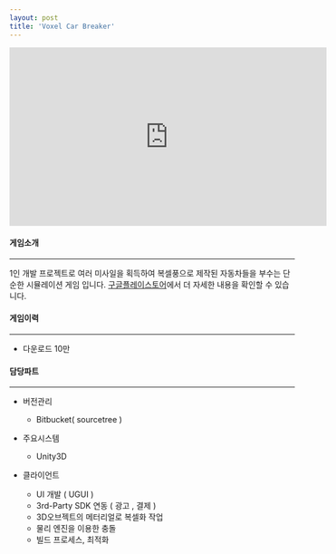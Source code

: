 ```yaml
---
layout: post
title: 'Voxel Car Breaker'
---
```


<iframe width="560" height="315" src="https://www.youtube.com/embed/fyz2SSnNS2A" title="YouTube video player" frameborder="0" allow="accelerometer; autoplay; clipboard-write; encrypted-media; gyroscope; picture-in-picture" allowfullscreen></iframe>

#### 게임소개

---

1인 개발 프로젝트로 여러 미사일을 획득하여 복셀풍으로 제작된 자동차들을 부수는 단순한 시뮬레이션 게임 입니다. <a href="https://play.google.com/store/apps/details?id=com.DokD.VoxelCarBreaker" target="_blank">구글플레이스토어</a>에서 더 자세한 내용을 확인할 수 있습니다.

#### 게임이력

---

- 다운로드 10만 

#### 담당파트

---

* 버전관리
  *  Bitbucket( sourcetree )  

* 주요시스템
  * Unity3D 
* 클라이언트
  * UI 개발 ( UGUI )  
  * 3rd-Party SDK 연동 ( 광고 , 결제 )
  * 3D오브젝트의 메터리얼로 복셀화 작업
  * 물리 엔진을 이용한 충돌     
  * 빌드 프로세스, 최적화